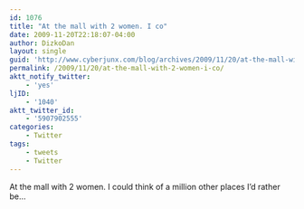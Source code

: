 ```yaml
---
id: 1076
title: "At the mall with 2 women. I co"
date: 2009-11-20T22:18:07-04:00
author: DizkoDan
layout: single
guid: 'http://www.cyberjunx.com/blog/archives/2009/11/20/at-the-mall-with-2-women-i-co/'
permalink: /2009/11/20/at-the-mall-with-2-women-i-co/
aktt_notify_twitter:
    - 'yes'
ljID:
    - '1040'
aktt_twitter_id:
    - '5907902555'
categories:
    - Twitter
tags:
    - tweets
    - Twitter
---
```


At the mall with 2 women. I could think of a million other places I’d rather be…